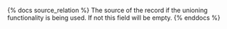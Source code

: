 {% docs source_relation %}
The source of the record if the unioning functionality is being used. If not this field will be empty.
{% enddocs %}